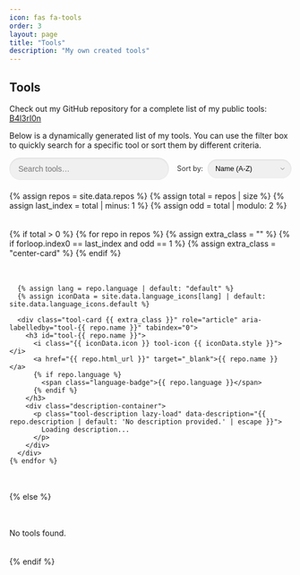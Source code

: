 ```yaml
---
icon: fas fa-tools
order: 3
layout: page
title: "Tools"
description: "My own created tools"
---
```


<style>
  #tools-list {
    display: grid;
    grid-template-columns: repeat(auto-fill, minmax(300px, 1fr));
    gap: 20px;
    margin-top: 20px;
  }

  .tool-card {
    background-color: #f7f7f7;
    border: 1px solid #e0e0e0;
    border-radius: 8px;
    padding: 15px;
    box-shadow: 0 2px 5px rgba(0,0,0,0.1);
    transition: transform 0.2s, box-shadow 0.2s, background-color 0.3s;
    display: flex;
    flex-direction: column;
    justify-content: space-between;
  }
  .tool-card:hover {
    transform: translateY(-5px);
    box-shadow: 0 4px 10px rgba(0,0,0,0.15);
    background-color: #fff;
  }
  .tool-card:focus-within {
    outline: 2px solid #007bff;
    outline-offset: 2px;
  }

  .tool-card h3 {
    margin: 0 0 10px;
    font-size: 1.2em;
    font-weight: 600;
    color: #333;
  }
  .tool-card h3 a {
    color: #007bff;
    text-decoration: none;
    transition: color 0.2s;
  }
  .tool-card h3 a:hover {
    color: #0056b3;
    text-decoration: underline;
  }

  .description-container {
    flex-grow: 1;
    display: flex;
    flex-direction: column;
  }
  .tool-description {
    font-size: 0.9em;
    color: #666;
    margin: 0;
    overflow: hidden;
    text-overflow: ellipsis;
    display: -webkit-box;
    -webkit-line-clamp: 3;
    -webkit-box-orient: vertical;
    line-height: 1.6em;
    transition: opacity 0.3s;
  }
  .tool-description.lazy-load {
    opacity: 0.3;
    background: linear-gradient(90deg, #f0f0f0 25%, #e0e0e0 50%, #f0f0f0 75%);
    background-size: 200% 100%;
    animation: shimmer 1.5s infinite;
  }
  .tool-description.loaded {
    opacity: 1;
    background: none;
    animation: none;
  }

  @keyframes shimmer {
    0% { background-position: 200% 0; }
    100% { background-position: -200% 0; }
  }

  .language-badge {
    display: inline-block;
    font-size: 0.75em;
    color: #666;
    background: #e0e0e0;
    padding: 2px 6px;
    border-radius: 3px;
    margin-left: 5px;
    vertical-align: middle;
  }

  .controls-container {
    max-width: 600px;
    margin: 0 auto 20px;
    display: flex;
    flex-wrap: wrap;
    gap: 15px;
    align-items: center;
  }
  .filter-container {
    position: relative;
    flex: 1;
    min-width: 200px;
  }
  #filter-input {
    width: 100%;
    padding: 12px 40px 12px 16px;
    border: none;
    border-radius: 25px;
    background-color: #f0f0f0;
    font-size: 1em;
    transition: background-color 0.3s, box-shadow 0.3s;
    box-shadow: inset 0 1px 3px rgba(0,0,0,0.1);
  }
  #filter-input:focus {
    background-color: #fff;
    box-shadow: 0 0 8px rgba(0,123,255,0.3);
    outline: none;
  }

  #clear-filter {
    position: absolute;
    right: 15px;
    top: 50%;
    transform: translateY(-50%);
    background: transparent;
    border: none;
    font-size: 1em;
    color: #777;
    cursor: pointer;
    padding: 5px;
    display: none;
    transition: color 0.2s;
  }
  #clear-filter:hover {
    color: #007bff;
  }
  #clear-filter.visible {
    display: block;
  }

  .sort-container {
    flex: 0 0 auto;
    min-width: 200px;
    display: flex;
    align-items: center;
  }
  .sort-container label {
    font-size: 0.9em;
    color: #333;
    margin-right: 8px;
    display: inline-block;
    vertical-align: middle;
  }
  #sort-tools {
    width: 150px; /* Increased width for arrow space */
    padding: 10px 30px 10px 14px; /* Adjusted padding to ensure arrow has space */
    border: none;
    border-radius: 25px;
    background-color: #f0f0f0;
    font-size: 0.9em;
    transition: background-color 0.3s, box-shadow 0.3s;
    box-shadow: inset 0 1px 3px rgba(0,0,0,0.1);
    vertical-align: middle;
    appearance: none; /* Remove default browser styling */
    background-image: url("data:image/svg+xml,%3Csvg xmlns='http://www.w3.org/2000/svg' width='12' height='12' viewBox='0 0 24 24' fill='none' stroke='%23777' stroke-width='2' stroke-linecap='round' stroke-linejoin='round'%3E%3Cpolyline points='6 9 12 15 18 9'%3E%3C/polyline%3E%3C/svg%3E");
    background-repeat: no-repeat;
    background-position: right 10px center;
  }
  #sort-tools:focus {
    background-color: #fff;
    box-shadow: 0 0 8px rgba(0,123,255,0.3);
    outline: none;
  }

  .center-card {
    grid-column: 1 / -1;
    justify-self: center;
    max-width: 500px;
  }

  .tool-icon { margin-right: 8px; }
  .icon-docker   { color: #0db7ed; }
  .icon-js       { color: #f0db4f; }
  .icon-python   { color: #306998; }
  .icon-ruby     { color: #cc342d; }
  .icon-java     { color: #b07219; }
  .icon-html     { color: #e34c26; }
  .icon-css      { color: #264de4; }
  .icon-php      { color: #777bb4; }
  .icon-powershell { color: #012456; }
  .icon-default  { color: #007bff; }

  .spinner { display: none; }

  #back-to-top {
    position: fixed; bottom: 20px; right: 20px;
    width: 40px; height: 40px;
    background: #007bff; color: #fff;
    border: none; border-radius: 50%;
    display: flex; align-items: center; justify-content: center;
    cursor: pointer; opacity: 0; visibility: hidden;
    transition: opacity 0.3s, visibility 0.3s;
  }
  #back-to-top.visible {
    opacity: 1; visibility: visible;
  }

  .visually-hidden {
    position: absolute;
    width: 1px;
    height: 1px;
    padding: 0;
    margin: -1px;
    overflow: hidden;
    clip: rect(0, 0, 0, 0);
    border: 0;
  }
</style>

<h2><i class="fas fa-tools"></i> Tools</h2>
<p>
  Check out my GitHub repository for a complete list of my public tools:
  <a href="https://github.com/B4l3rI0n?tab=repositories" target="_blank">B4l3rI0n</a>
</p>
<p>
  Below is a dynamically generated list of my tools. You can use the filter box to quickly search for a specific tool or sort them by different criteria.
</p>

<div class="controls-container">
  <div class="filter-container">
    <input type="text" id="filter-input" placeholder="Search tools…" aria-label="Filter tools by name" />
    <button id="clear-filter" aria-label="Clear filter">
      <i class="fas fa-times"></i>
    </button>
  </div>
  <div class="sort-container">
    <label for="sort-tools">Sort by:</label>
    <select id="sort-tools" aria-label="Sort tools">
      <option value="name-asc">Name (A-Z)</option>
      <option value="name-desc">Name (Z-A)</option>
      <option value="language">Language</option>
    </select>
  </div>
</div>

<div id="filter-status" aria-live="polite" class="visually-hidden"></div>

<div id="tools-list">
  {% assign repos = site.data.repos %}
  {% assign total = repos | size %}
  {% assign last_index = total | minus: 1 %}
  {% assign odd = total | modulo: 2 %}

  {% if total > 0 %}
    {% for repo in repos %}
      {% assign extra_class = "" %}
      {% if forloop.index0 == last_index and odd == 1 %}
        {% assign extra_class = "center-card" %}
      {% endif %}

      {% assign lang = repo.language | default: "default" %}
      {% assign iconData = site.data.language_icons[lang] | default: site.data.language_icons.default %}

      <div class="tool-card {{ extra_class }}" role="article" aria-labelledby="tool-{{ repo.name }}" tabindex="0">
        <h3 id="tool-{{ repo.name }}">
          <i class="{{ iconData.icon }} tool-icon {{ iconData.style }}"></i>
          <a href="{{ repo.html_url }}" target="_blank">{{ repo.name }}</a>
          {% if repo.language %}
            <span class="language-badge">{{ repo.language }}</span>
          {% endif %}
        </h3>
        <div class="description-container">
          <p class="tool-description lazy-load" data-description="{{ repo.description | default: 'No description provided.' | escape }}">
            Loading description...
          </p>
        </div>
      </div>
    {% endfor %}
  {% else %}
    <p>No tools found.</p>
  {% endif %}
</div>

<button id="back-to-top" title="Back to Top">
  <i class="fas fa-arrow-up"></i>
</button>

<script>
  function filterTools() {
    const q = document.getElementById('filter-input').value.toLowerCase();
    const cards = document.querySelectorAll('.tool-card');
    let visible = 0;
    cards.forEach(c => {
      const title = c.querySelector('h3').innerText.toLowerCase();
      if (title.includes(q)) {
        c.style.display = 'flex';
        visible++;
      } else {
        c.style.display = 'none';
      }
      c.classList.remove('center-card');
    });

    // Update ARIA live region
    const status = document.getElementById('filter-status');
    status.textContent = `${visible} tool${visible === 1 ? '' : 's'} found.`;

    if (!visible) {
      if (!document.getElementById('no-results')) {
        const msg = document.createElement('p');
        msg.id = 'no-results';
        msg.textContent = 'No tools found matching your search.';
        document.getElementById('tools-list').append(msg);
      }
    } else {
      const nr = document.getElementById('no-results');
      if (nr) nr.remove();
    }

    // Apply center-card class to the last visible card if odd
    const visibleCards = Array.from(cards).filter(c => c.style.display !== 'none');
    if (visibleCards.length % 2 === 1) {
      visibleCards[visibleCards.length - 1].classList.add('center-card');
    }

    // Update clear button visibility
    const clearBtn = document.getElementById('clear-filter');
    clearBtn.classList.toggle('visible', filterInput.value.length > 0);
  }

  function sortTools() {
    const sortValue = document.getElementById('sort-tools').value;
    const cards = Array.from(document.querySelectorAll('.tool-card'));
    const container = document.getElementById('tools-list');

    cards.sort((a, b) => {
      const aName = a.querySelector('h3').innerText.toLowerCase();
      const bName = b.querySelector('h3').innerText.toLowerCase();
      const aLang = a.querySelector('.language-badge')?.textContent.toLowerCase() || '';
      const bLang = b.querySelector('.language-badge')?.textContent.toLowerCase() || '';

      if (sortValue === 'name-asc') return aName.localeCompare(bName);
      if (sortValue === 'name-desc') return bName.localeCompare(aName);
      if (sortValue === 'language') {
        return aLang === bLang ? aName.localeCompare(bName) : aLang.localeCompare(bLang);
      }
      return 0;
    });

    // Re-append sorted cards
    container.innerHTML = '';
    cards.forEach(card => container.appendChild(card));

    // Re-apply filter and centering
    filterTools();
  }

  function lazyLoadDescriptions() {
    const observer = new IntersectionObserver((entries, obs) => {
      entries.forEach(entry => {
        if (entry.isIntersecting) {
          const desc = entry.target;
          desc.textContent = desc.dataset.description;
          desc.classList.remove('lazy-load');
          desc.classList.add('loaded');
          obs.unobserve(desc);
        }
      });
    }, { rootMargin: '100px' });

    document.querySelectorAll('.tool-description.lazy-load').forEach(desc => observer.observe(desc));
  }

  // Event listeners
  const filterInput = document.getElementById('filter-input');
  const clearBtn = document.getElementById('clear-filter');

  filterInput.addEventListener('input', filterTools);

  clearBtn.addEventListener('click', () => {
    filterInput.value = '';
    filterTools();
    clearBtn.classList.remove('visible');
    filterInput.focus();
  });

  document.getElementById('sort-tools').addEventListener('change', sortTools);

  const btn = document.getElementById('back-to-top');
  window.addEventListener('scroll', () => {
    window.scrollY > 300 ? btn.classList.add('visible') : btn.classList.remove('visible');
  });
  btn.addEventListener('click', () => window.scrollTo({ top: 0, behavior: 'smooth' }));

  // Initialize lazy loading
  document.addEventListener('DOMContentLoaded', lazyLoadDescriptions);

  // Handle keyboard navigation for cards
  document.querySelectorAll('.tool-card').forEach(card => {
    card.addEventListener('keydown', e => {
      if (e.key === 'Enter' || e.key === ' ') {
        e.preventDefault();
        card.querySelector('h3 a')?.click();
      }
    });
  });
</script>